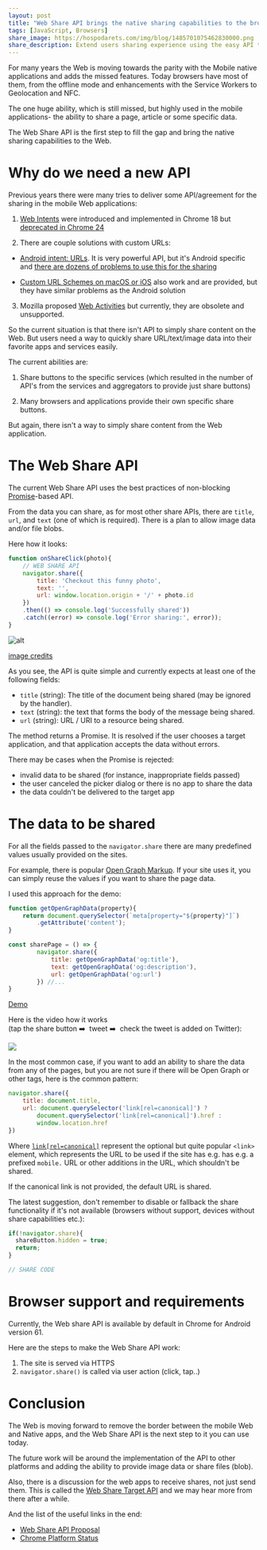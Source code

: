 ```yaml
---
layout: post
title: "Web Share API brings the native sharing capabilities to the browser"
tags: [JavaScript, Browsers]
share_image: https://hospodarets.com/img/blog/1485701075462830000.png
share_description: Extend users sharing experience using the easy API to access the native sharing capabilities on the platform
---
```


For many years the Web is moving towards the parity with the Mobile native applications
and adds the missed features.
Today browsers have most of them, from the offline mode and enhancements with the Service Workers
to Geolocation and NFC.

The one huge ability, which is still missed, but highly used in the mobile applications-
the ability to share a page, article or some specific data.

The Web Share API is the first step to fill the gap and bring the
native sharing capabilities to the Web.

<div class="more"></div>

# Why do we need a new API

Previous years there were many tries to deliver some API/agreement for the sharing in
the mobile Web applications:

1) [Web Intents](http://webintents.org/)
were introduced and implemented in Chrome 18 but
[deprecated in Chrome 24](https://developer.chrome.com/apps/app_intents)

2) There are couple solutions with custom URLs:

- [Android intent: URLs](https://developer.chrome.com/multidevice/android/intents).
It is very powerful API, but it's Android specific and
[there are dozens of problems to use this for the sharing](https://github.com/mgiuca/web-share/blob/master/docs/explainer.md#why-cant-sites-just-use-android-intent-urls)

- [Custom URL Schemes on macOS or iOS](https://css-tricks.com/create-url-scheme/)
also work and are provided, but they have similar problems as the Android solution

3) Mozilla proposed [Web Activities](https://developer.mozilla.org/en-US/docs/Archive/Firefox_OS/API/Web_Activities)
but currently, they are obsolete and unsupported.

So the current situation is that there isn't API to simply share content on the Web.
But users need a way to quickly share URL/text/image data into their favorite apps and services easily.

The current abilities are:

1. Share buttons to the specific services (which resulted in the number of API's from the services and
aggregators to provide just share buttons)

2. Many browsers and applications provide their own specific share buttons.

But again, there isn't a way to simply share content from the Web application.

# The Web Share API

The current Web Share API uses the best practices of non-blocking
[Promise](https://developer.mozilla.org/en/docs/Web/JavaScript/Reference/Global_Objects/Promise)-based API.

From the data you can share, as for most other share APIs, there are `title`, `url`, and `text` (one of which is required).
There is a plan to allow image data and/or file blobs.

Here how it looks:

```js
function onShareClick(photo){
    // WEB SHARE API
    navigator.share({
        title: 'Checkout this funny photo',
        text: '',
        url: window.location.origin + '/' + photo.id
    })
    .then(() => console.log('Successfully shared'))
    .catch((error) => console.log('Error sharing:', error));
}
```

![alt](https://hospodarets.com/img/blog/1485718332765671000.png)

[image credits](https://github.com/mgiuca/web-share/blob/master/docs/mocks/README.md)

As you see, the API is quite simple and currently expects at least one of the following fields:

- `title` (string): The title of the document being shared (may be ignored by the handler).
- `text` (string): the text that forms the body of the message being shared.
- `url` (string): URL / URI to a resource being shared.

The method returns a Promise.
 It is resolved if the user chooses a target application, and that application accepts the data without errors.

There may be cases when the Promise is rejected:

- invalid data to be shared (for instance, inappropriate fields passed)
- the user canceled the picker dialog or there is no app to share the data
- the data couldn't be delivered to the target app

# The data to be shared

For all the fields passed to the `navigator.share` there are many predefined values usually provided on the sites.

For example, there is popular [Open Graph Markup](http://ogp.me/).
If your site uses it, you can simply reuse the values if you want to share the page data.

I used this approach for the demo:

```js
function getOpenGraphData(property){
    return document.querySelector(`meta[property="${property}"]`)
        .getAttribute('content');
}

const sharePage = () => {
        navigator.share({
            title: getOpenGraphData('og:title'),
            text: getOpenGraphData('og:description'),
            url: getOpenGraphData('og:url')
        }) //...
}
```

<div>
    <a href="{{ site.baseurl }}/demos/web-share-api/"
       target="_blank"
       class="btn-pulse">
        <span class="wrapper">
            <span class="inner"></span>
        </span>
        <span class="text">Demo</span>
    </a>
</div>

Here is the video how it works <br/>
(tap the share button ➡️ &nbsp;tweet ➡️ &nbsp;check the tweet is added on Twitter):

<span class="even-smaller-img">
    <img src="https://hospodarets.com/img/blog/1485720302108099000.gif" />
</span>

In the most common case, if you want to add an ability to share the data
from any of the pages, but you are not sure if there will be Open Graph or other tags,
here is the common pattern:

```js
navigator.share({
    title: document.title,
    url: document.querySelector('link[rel=canonical]') ?
        document.querySelector('link[rel=canonical]').href :
        window.location.href
})
```

Where [`link[rel=canonical]`](https://en.wikipedia.org/wiki/Canonical_link_element) represent the optional but quite popular `<link>` element,
 which represents the URL to be used if the site has e.g. has e.g. a prefixed `mobile.` URL
 or other additions in the URL, which shouldn't be shared.

If the canonical link is not provided, the default URL is shared.

The latest suggestion, don't remember to disable or fallback the share functionality if it's not available
(browsers without support, devices without share capabilities etc.):

```js
if(!navigator.share){
  shareButton.hidden = true;
  return;
}

// SHARE CODE
```

# Browser support and requirements

Currently, the Web share API is available by default in Chrome for Android version 61.

Here are the steps to make the Web Share API work:

1. The site is served via HTTPS
2. `navigator.share()` is called via user action (click, tap..)

# Conclusion

The Web is moving forward to remove the border between the mobile Web and Native apps, and
the Web Share API is the next step to it you can use today.

The future work will be around the implementation of the API to other platforms and adding the ability to
provide image data or share files (blob).

Also, there is a discussion for the web apps to receive shares, not just send them.
This is called the
[Web Share Target API](https://github.com/mgiuca/web-share/blob/master/docs/explainer.md#how-can-a-web-app-receive-a-share-from-another-page0)
and we may hear more from there after a while.


And the list of the useful links in the end:

- [Web Share API Proposal](https://github.com/WICG/web-share)
- [Chrome Platform Status](https://www.chromestatus.com/feature/5668769141620736)